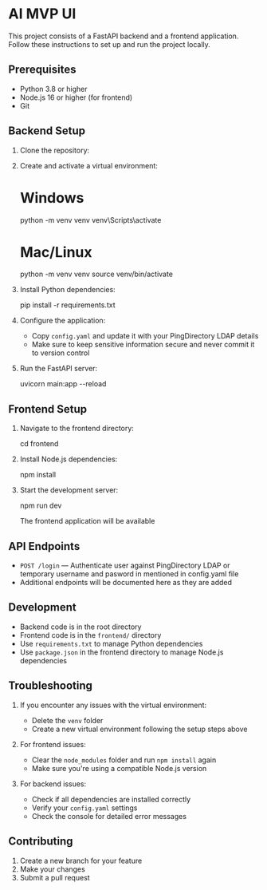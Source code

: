 # AI MVP UI

This project consists of a FastAPI backend and a frontend application. Follow these instructions to set up and run the project locally.

## Prerequisites

- Python 3.8 or higher
- Node.js 16 or higher (for frontend)
- Git

## Backend Setup

1. Clone the repository:
   
2. Create and activate a virtual environment:
   
   # Windows
   python -m venv venv
   venv\Scripts\activate

   # Mac/Linux
   python -m venv venv
   source venv/bin/activate
   

3. Install Python dependencies:
   
   pip install -r requirements.txt
   

4. Configure the application:
   - Copy `config.yaml` and update it with your PingDirectory LDAP details
   - Make sure to keep sensitive information secure and never commit it to version control

5. Run the FastAPI server:
   
   uvicorn main:app --reload
   

## Frontend Setup

1. Navigate to the frontend directory:
   
   cd frontend
   

2. Install Node.js dependencies:
   
   npm install
   

3. Start the development server:
   
   npm run dev
   
   The frontend application will be available 

## API Endpoints

- `POST /login` — Authenticate user against PingDirectory LDAP or temporary username and pasword in mentioned in config.yaml file
- Additional endpoints will be documented here as they are added

## Development

- Backend code is in the root directory
- Frontend code is in the `frontend/` directory
- Use `requirements.txt` to manage Python dependencies
- Use `package.json` in the frontend directory to manage Node.js dependencies

## Troubleshooting

1. If you encounter any issues with the virtual environment:
   - Delete the `venv` folder
   - Create a new virtual environment following the setup steps above

2. For frontend issues:
   - Clear the `node_modules` folder and run `npm install` again
   - Make sure you're using a compatible Node.js version

3. For backend issues:
   - Check if all dependencies are installed correctly
   - Verify your `config.yaml` settings
   - Check the console for detailed error messages

## Contributing

1. Create a new branch for your feature
2. Make your changes
3. Submit a pull request

